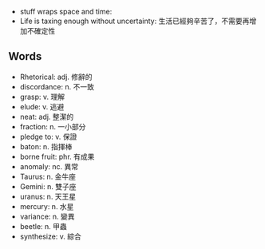 - stuff wraps space and time:
- Life is taxing enough without uncertainty: 生活已經夠辛苦了，不需要再增加不確定性

## Words

- Rhetorical: adj. 修辭的
- discordance: n. 不一致
- grasp: v. 理解
- elude: v. 逃避
- neat: adj. 整潔的
- fraction: n. 一小部分
- pledge to: v. 保證
- baton: n. 指揮棒
- borne fruit: phr. 有成果
- anomaly: nc. 異常
- Taurus: n. 金牛座
- Gemini: n. 雙子座
- uranus: n. 天王星
- mercury: n. 水星
- variance: n. 變異
- beetle: n. 甲蟲
- synthesize: v. 綜合